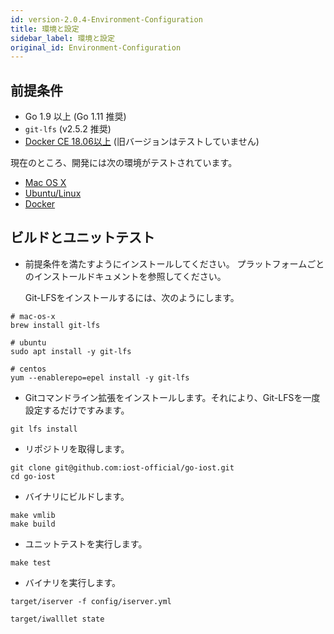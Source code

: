 ```yaml
---
id: version-2.0.4-Environment-Configuration
title: 環境と設定
sidebar_label: 環境と設定
original_id: Environment-Configuration
---
```


## 前提条件

* Go 1.9 以上 (Go 1.11 推奨)
* `git-lfs` (v2.5.2 推奨)
* [Docker CE 18.06以上](https://docs.docker.com/install) (旧バージョンはテストしていません)

現在のところ、開発には次の環境がテストされています。

* [Mac OS X](#mac-os-x)
* [Ubuntu/Linux](#ubuntu-linux)
* [Docker](#docker)

## ビルドとユニットテスト

- 前提条件を満たすようにインストールしてください。
   プラットフォームごとのインストールドキュメントを参照してください。

   Git-LFSをインストールするには、次のようにします。

```
# mac-os-x
brew install git-lfs

# ubuntu
sudo apt install -y git-lfs

# centos
yum --enablerepo=epel install -y git-lfs
```

- Gitコマンドライン拡張をインストールします。それにより、Git-LFSを一度設定するだけですみます。

```
git lfs install
```

- リポジトリを取得します。

```
git clone git@github.com:iost-official/go-iost.git
cd go-iost
```

- バイナリにビルドします。

```
make vmlib
make build
```

- ユニットテストを実行します。

```
make test
```

- バイナリを実行します。

```
target/iserver -f config/iserver.yml

target/iwalllet state
```
